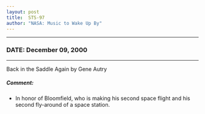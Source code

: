 ```yaml
---
layout: post
title:  STS-97
author: "NASA: Music to Wake Up By"
---
```


----
### DATE: December 09, 2000
----
Back in the Saddle Again by Gene Autry

##### Comment:
* In honor of Bloomfield, who is making his second space flight and his second fly-around of a space station.
